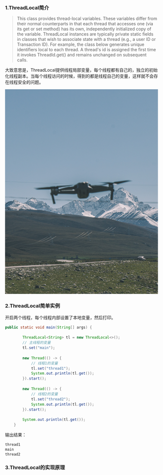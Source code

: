 ### 1.ThreadLocal简介

> This class provides thread-local variables. These variables differ from their normal counterparts in that each thread that accesses one (via its get or set method) has its own, independently initialized copy of the variable. ThreadLocal instances are typically private static fields in classes that wish to associate state with a thread (e.g., a user ID or Transaction ID).
> For example, the class below generates unique identifiers local to each thread. A thread's id is assigned the first time it invokes ThreadId.get() and remains unchanged on subsequent calls.

大致意思是，ThreadLocal提供线程局部变量，每个线程都有自己的，独立的初始化线程副本。当每个线程访问的时候，得到的都是线程自己的变量，这样就不会存在线程安全的问题。

![avatar](../pictures/DSC00699.jpg)

### 2.ThreadLocal简单实例

开启两个线程，每个线程内部设置了本地变量，然后打印。

```java
public static void main(String[] args) {

        ThreadLocal<String> tl = new ThreadLocal<>();
        // 主线程的变量
        tl.set("main");

        new Thread(() -> {
            // 线程1的变量
            tl.set("thread1");
            System.out.println(tl.get());
        }).start();

        new Thread(() -> {
            // 线程2的变量
            tl.set("thread2");
            System.out.println(tl.get());
        }).start();

        System.out.println(tl.get());
    }
```

输出结果：

```
thread1
main
thread2
```

### 3.ThreadLocal的实现原理

